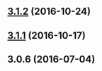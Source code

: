 <a name="3.1.2"></a>
## [3.1.2](https://github.com/iuap-design/tinper-neoui-tree/compare/v3.1.1...v3.1.2) (2016-10-24)



<a name="3.1.1"></a>
## [3.1.1](https://github.com/iuap-design/tinper-neoui-tree/compare/v3.0.6...v3.1.1) (2016-10-17)



<a name="3.0.6"></a>
## 3.0.6 (2016-07-04)



